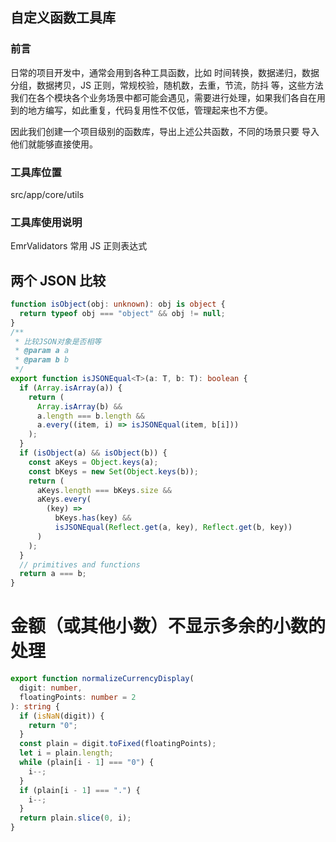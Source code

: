 
## 自定义函数工具库

### 前言

日常的项目开发中，通常会用到各种工具函数，比如 时间转换，数据递归，数据分组，数据拷贝，JS 正则，常规校验，随机数，去重，节流，防抖 等，这些方法我们在各个模块各个业务场景中都可能会遇见，需要进行处理，如果我们各自在用到的地方编写，如此重复，代码复用性不仅低，管理起来也不方便。

因此我们创建一个项目级别的函数库，导出上述公共函数，不同的场景只要 导入他们就能够直接使用。

### 工具库位置

src/app/core/utils

### 工具库使用说明

EmrValidators
常用 JS 正则表达式

## 两个 JSON 比较

```typescript
function isObject(obj: unknown): obj is object {
  return typeof obj === "object" && obj != null;
}
/**
 * 比较JSON对象是否相等
 * @param a a
 * @param b b
 */
export function isJSONEqual<T>(a: T, b: T): boolean {
  if (Array.isArray(a)) {
    return (
      Array.isArray(b) &&
      a.length === b.length &&
      a.every((item, i) => isJSONEqual(item, b[i]))
    );
  }
  if (isObject(a) && isObject(b)) {
    const aKeys = Object.keys(a);
    const bKeys = new Set(Object.keys(b));
    return (
      aKeys.length === bKeys.size &&
      aKeys.every(
        (key) =>
          bKeys.has(key) &&
          isJSONEqual(Reflect.get(a, key), Reflect.get(b, key))
      )
    );
  }
  // primitives and functions
  return a === b;
}
```

# 金额（或其他小数）不显示多余的小数的处理

```typescript
export function normalizeCurrencyDisplay(
  digit: number,
  floatingPoints: number = 2
): string {
  if (isNaN(digit)) {
    return "0";
  }
  const plain = digit.toFixed(floatingPoints);
  let i = plain.length;
  while (plain[i - 1] === "0") {
    i--;
  }
  if (plain[i - 1] === ".") {
    i--;
  }
  return plain.slice(0, i);
}
```

